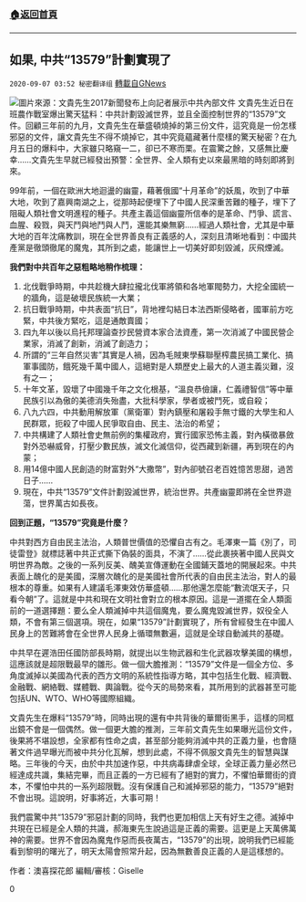 ###  [:house:返回首頁](https://github.com/ourhimalayas/txt)
---

## 如果, 中共“13579”計劃實現了
`2020-09-07 03:52 秘密翻译组` [轉載自GNews](https://gnews.org/zh-hant/338646/)

![](https://s3.amazonaws.com/gnews-media-offload/wp-content/uploads/2020/09/07034022/EhPINmUUYAAmD9L.jpeg)圖片來源：文貴先生2017新聞發布上向記者展示中共內部文件
文貴先生近日在班農作戰室爆出驚天猛料：中共計劃毀滅世界，並且全面控制世界的“13579”文件。回顧三年前的九月，文貴先生在華盛頓燒掉的第三份文件，這究竟是一份怎樣邪惡的文件，讓文貴先生不得不燒掉它，其中究竟蘊藏著什麼樣的驚天秘密？在九月五日的爆料中，大家雖只略窺一二，卻已不寒而栗。在震驚之餘，又感無比慶幸……文貴先生早就已經發出預警：全世界、全人類有史以來最黑暗的時刻即將到來。

99年前，一個在歐洲大地迴盪的幽靈，藉著俄國“十月革命”的妖風，吹到了中華大地，吹到了嘉興南湖之上，從那時起便埋下了中國人民深重苦難的種子，埋下了阻礙人類社會文明進程的種子。共產主義這個幽靈所信奉的是革命、鬥爭、謊言、血腥、殺戮，與天鬥與地鬥與人鬥，還能其樂無窮……經過人類社會，尤其是中華大地的百年沈痛教訓，現在全世界善良有正義感的人，深刻且清晰地看到：中國共產黨是徹頭徹尾的魔鬼，其所到之處，能讓世上一切美好即刻毀滅，灰飛煙滅。

**我們對中共百年之惡粗略地稍作梳理：**

1. 北伐戰爭時期，中共趁機大肆拉攏北伐軍將領和各地軍閥勢力，大挖全國統一的牆角，這是破壞民族統一大業；
2. 抗日戰爭時期，中共表面“抗日”，背地裡勾結日本法西斯侵略者，國軍前方吃緊，中共後方緊吃，這是通敵賣國；
3. 四九年以後以烏托邦理論查抄民營資本家合法資產，第一次消滅了中國民營企業家，消滅了創新，消滅了創造力；
4. 所謂的“三年自然災害”其實是人禍，因為毛賊東學蘇聯壓榨農民搞工業化、搞軍事國防，餓死幾千萬中國人，這絕對是人類歷史上最大的人道主義災難，沒有之一；
5. 十年文革，毀壞了中國幾千年之文化根基，“溫良恭儉讓，仁義禮智信”等中華民族引以為傲的美德消失殆盡，大批科學家，學者或被鬥死，或自殺；
6. 八九六四，中共動用解放軍（黨衛軍）對內鎮壓和屠殺手無寸鐵的大學生和人民群眾，扼殺了中國人民爭取自由、民主、法治的希望；
7. 中共構建了人類社會史無前例的集權政府，實行國家恐怖主義，對內橫徵暴斂對外恐嚇威脅，打壓少數民族，滅文化滅信仰，從西藏到新疆，再到現在的內蒙；
8. 用14億中國人民創造的財富對外“大撒幣”，對內卻號召老百姓憶苦思甜，過苦日子……
9. 現在，中共“13579”文件計劃毀滅世界，統治世界。共產幽靈即將在全世界遊蕩，世界萬古如長夜。


**回到正題，“13579”究竟是什麼？**

中共對西方自由民主法治，人類普世價值的恐懼自古有之。毛澤東一篇《別了，司徒雷登》就標誌著中共正式撕下偽裝的面具，不演了……從此裹挾著中國人民與文明世界為敵。之後的一系列反美、醜美宣傳運動在全國鋪天蓋地的開展起來。中共表面上醜化的是美國，深層次醜化的是美國社會所代表的自由民主法治，對人的最根本的尊重。如果有人建議毛澤東效仿華盛頓……那他還怎麼能“數流氓天子，只看今朝”了。這就是中共和現在文明社會對立的根本原因。這是一道擺在全人類面前的一道選擇題：要么全人類滅掉中共這個魔鬼，要么魔鬼毀滅世界，奴役全人類，不會有第三個選項。現在，如果“13579”計劃實現了，所有曾經發生在中國人民身上的苦難將會在全世界人民身上循環無數遍，這就是全球自動滅共的基礎。

中共早在遲浩田任國防部長時期，就提出以生物武器和生化武器攻擊美國的構想，這應該就是超限戰最早的雛形。做一個大膽推測：“13579”文件是一個全方位、多角度滅掉以美國為代表的西方文明的系統性指導方略，其中包括生化戰、經濟戰、金融戰、網絡戰、媒體戰、輿論戰。從今天的局勢來看，其所用到的武器甚至可能包括UN、WTO、WHO等國際組織。

文貴先生在爆料“13579”時，同時出現的還有中共背後的華爾街黑手，這樣的同框出鏡不會是一個偶然。做一個更大膽的推測，三年前文貴先生如果曝光這份文件，後果將不堪設想，全家都有性命之虞，甚至部分能夠消滅中共的正義力量，也會隨著文件過早曝光而被中共分化瓦解，想到此處，不得不佩服文貴先生的智慧與謀略。三年後的今天，由於中共加速作惡，中共病毒肆虐全球，全球正義力量必然已經達成共識，集結完畢，而且正義的一方已經有了絕對的實力，不懼怕華爾街的資本，不懼怕中共的一系列超限戰。沒有保護自己和滅掉邪惡的能力，“13579”絕對不會出現。這說明，好事將近，大事可期！

我們震驚中共“13579”邪惡計劃的同時，我們也更加相信上天有好生之德。滅掉中共現在已經是全人類的共識，郝海東先生說過這是正義的需要。這更是上天萬佛萬神的需要。世界不會因為魔鬼作惡而長夜萬古，“13579”的出現，說明我們已經能看到黎明的曙光了，明天太陽會照常升起，因為無數善良正義的人是這樣想的。

作者：澳喜探花郎
編輯/審核：Giselle

0
